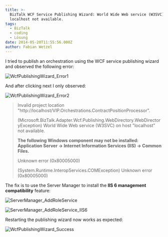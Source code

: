 ```yaml
---
title: >-
  BizTalk WCF Service Publishing Wizard: World Wide Web service (W3SVC) on host
  localhost not available.
tags:
  - BizTalk
  - coding
  - Lösung
date: 2014-05-20T11:55:56.000Z
author: Fabian Wetzel
---
```


I tried to publish an orchestration using the WCF service publishing wizard and observed the following error:

![WcfPublishingWizard_Error1](WcfPublishingWizard_Error1.png "WcfPublishingWizard_Error1")

And after clicking next I only observed:

![WcfPublishingWizard_Error2](WcfPublishingWizard_Error2.png "WcfPublishingWizard_Error2")

>Invalid project location 
>"http://localhost/VIP.Orchestrations.ContractPositionProcessor".
> 
>(Microsoft.BizTalk.Adapter.Wcf.Publishing.WebDirectory.WebDirectoryException) World Wide Web service (W3SVC) on host "localhost" not available.
> 
>**The following Windows component may not be installed: Application Server -&gt; Internet Information Services (IIS) -&gt; Common Files.**
> 
> Unknown error (0x80005000)
> 
> (System.Runtime.InteropServices.COMException) Unknown error (0x80005000)  

The fix is to use the Server Manager to install the **IIS 6 management compatibility** feature:

![ServerManager_AddRoleService](ServerManager_AddRoleService.png "ServerManager_AddRoleService")

![ServerManager_AddRoleService_IIS6](ServerManager_AddRoleService_IIS6.png "ServerManager_AddRoleService_IIS6")

Restarting the publishing wizard now works as expected:

![WcfPublishingWizard_Success](WcfPublishingWizard_Success.png "WcfPublishingWizard_Success")


